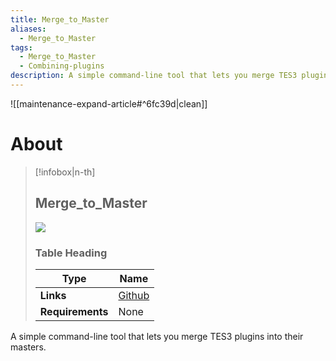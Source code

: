 ```yaml
---
title: Merge_to_Master
aliases:
  - Merge_to_Master
tags:
  - Merge_to_Master
  - Combining-plugins
description: A simple command-line tool that lets you merge TES3 plugins into their masters.
---
```


![[maintenance-expand-article#^6fc39d|clean]]

# About

> [!infobox|n-th]
> 
> ## Merge_to_Master
> 
> ![](https://avatars.githubusercontent.com/u/12927912?v=4)
> 
> ### Table Heading
> 
> | Type | Name |
> | --- | --- |
> | **Links** | [Github](https://github.com/Greatness7/merge_to_master) |
> | **Requirements** | None |

A simple command-line tool that lets you merge TES3 plugins into their masters.